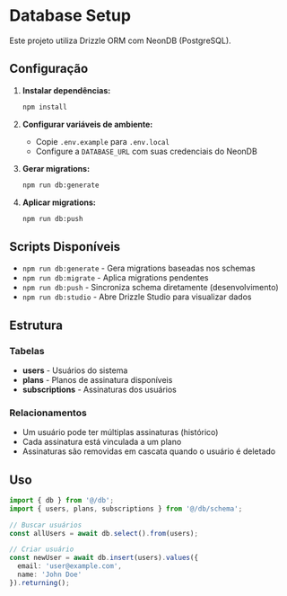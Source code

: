 # Database Setup

Este projeto utiliza Drizzle ORM com NeonDB (PostgreSQL).

## Configuração

1. **Instalar dependências:**
   ```bash
   npm install
   ```

2. **Configurar variáveis de ambiente:**
   - Copie `.env.example` para `.env.local`
   - Configure a `DATABASE_URL` com suas credenciais do NeonDB

3. **Gerar migrations:**
   ```bash
   npm run db:generate
   ```

4. **Aplicar migrations:**
   ```bash
   npm run db:push
   ```

## Scripts Disponíveis

- `npm run db:generate` - Gera migrations baseadas nos schemas
- `npm run db:migrate` - Aplica migrations pendentes
- `npm run db:push` - Sincroniza schema diretamente (desenvolvimento)
- `npm run db:studio` - Abre Drizzle Studio para visualizar dados

## Estrutura

### Tabelas

- **users** - Usuários do sistema
- **plans** - Planos de assinatura disponíveis
- **subscriptions** - Assinaturas dos usuários

### Relacionamentos

- Um usuário pode ter múltiplas assinaturas (histórico)
- Cada assinatura está vinculada a um plano
- Assinaturas são removidas em cascata quando o usuário é deletado

## Uso

```typescript
import { db } from '@/db';
import { users, plans, subscriptions } from '@/db/schema';

// Buscar usuários
const allUsers = await db.select().from(users);

// Criar usuário
const newUser = await db.insert(users).values({
  email: 'user@example.com',
  name: 'John Doe'
}).returning();
```